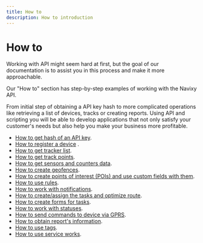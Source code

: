 ```yaml
---
title: How to
description: How to introduction
---
```


# How to

Working with API might seem hard at first, but the goal of our documentation is to assist you in this process and make
it more approachable.

Our "How to" section has step-by-step examples of working with the Navixy API.

From initial step of obtaining a API key hash to more complicated operations like retrieving a list of devices, tracks or
creating reports. Using API and scripting you will be able to develop applications that not only satisfy your customer's
needs but also help you make your business more profitable.

* [How to get hash of an API key](./get-api-key.md).
* [How to register a device](./how-to-register-a-device.md) . 
* [How to get tracker list](./get-tracker-list.md).
* [How to get track points](./get-track-points.md).
* [How to get sensors and counters data](./getting-measurements-and-counters-from-devices.md).
* [How to create geofences](./how-to-create-geofences.md).
* [How to create points of interest (POIs) and use custom fields with them](./work-with-POIs.md).
* [How to use rules](./use-rules.md).
* [How to work with notifications](./how-to-work-with-notifications.md).
* [How to create/assign the tasks and optimize route](./how-to-work-with-tasks.md).
* [How to create forms for tasks](forms-creation.md).
* [How to work with statuses](./how-to-work-with-statuses.md).
* [How to send commands to device via GPRS](./how-to-send-commands-to-device.md).
* [How to obtain report's information](./how-to-obtain-information-from-report.md).
* [How to use tags](./tags-usage.md).
* [How to use service works](./service-works-exploitation.md).
